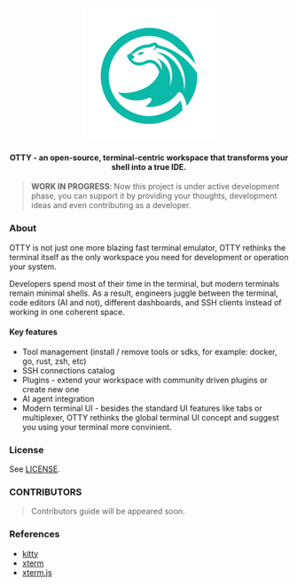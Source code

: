 <div align="center">
    <img src="./assets/logo.svg" height="240">
    <h4>OTTY - an open-source, terminal-centric workspace that transforms your shell into a true IDE.</h4>
</div>

> **WORK IN PROGRESS**: Now this project is under active development phase, you can support it by providing your thoughts, development ideas and even contributing as a developer.

### About

OTTY is not just one more blazing fast terminal emulator, OTTY rethinks the terminal itself as the only workspace you need for development or operation your system. 

Developers spend most of their time in the terminal, but modern terminals remain minimal shells. As a result, engineers juggle between the terminal, code editors (AI and not), different dashboards, and SSH clients instead of working in one coherent space.

#### Key features

- Tool management (install / remove tools or sdks, for example: docker, go, rust, zsh, etc)
- SSH connections catalog
- Plugins - extend your workspace with community driven plugins or create new one
- AI agent integration
- Modern terminal UI - besides the standard UI features like tabs or multiplexer, OTTY rethinks the global terminal UI concept and suggest you using your terminal more convinient.

### License

See [LICENSE](./LICENSE).

### CONTRIBUTORS

> Contributors guide will be appeared soon.


### References

- [kitty](https://sw.kovidgoyal.net/kitty)
- [xterm](https://invisible-island.net/xterm)
- [xterm.js](https://xtermjs.org/docs/api/vtfeatures)